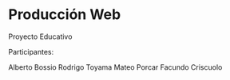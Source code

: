 # Producción Web

Proyecto Educativo

Participantes:

Alberto Bossio
Rodrigo Toyama
Mateo Porcar
Facundo Criscuolo
